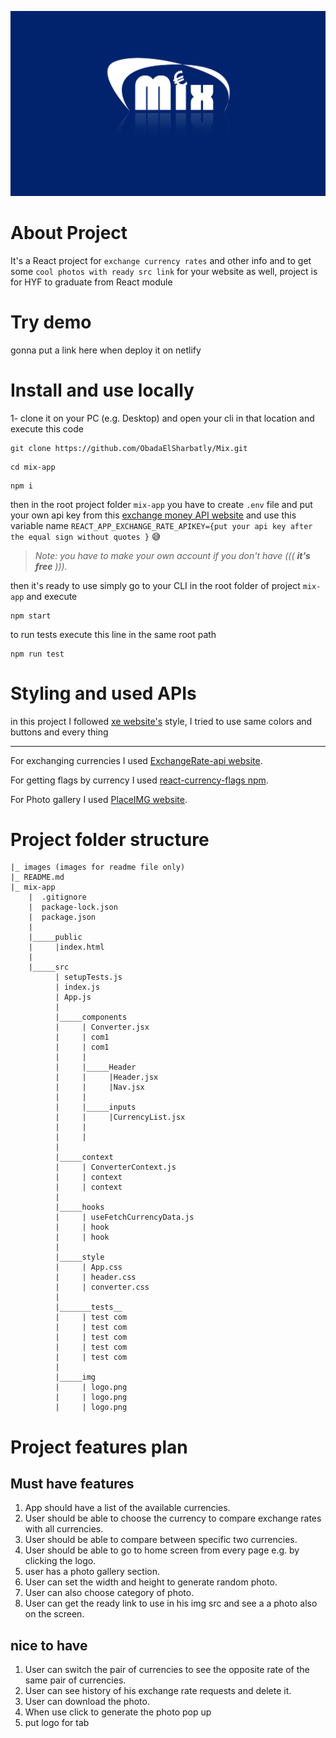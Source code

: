 ![This is an image](./images/mix_logo.jpg)

# About Project

It's a React project for `exchange currency rates` and other info and to get some `cool photos with ready src link` for your website as well, project is for HYF to graduate from React module

# Try demo

gonna put a link here when deploy it on netlify

# Install and use locally

1- clone it on your PC (e.g. Desktop) and open your cli in that location and execute this code

```
git clone https://github.com/ObadaElSharbatly/Mix.git
```

```
cd mix-app
```

```
npm i
```

then in the root project folder `mix-app` you have to create `.env` file and put your own api key from this [exchange money API website](https://www.exchangerate-api.com/)
and use this variable name `REACT_APP_EXCHANGE_RATE_APIKEY={put your api key after the equal sign without quotes }` :sweat_smile:

> _Note: you have to make your own account if you don't have ((( **it's free** )))._

then it's ready to use
simply go to your CLI in the root folder of project `mix-app` and execute

```
npm start
```

to run tests execute this line in the same root path

```
npm run test
```

# Styling and used APIs

in this project I followed [xe website's](https://www.xe.com/) style, I tried to use same colors and buttons and every thing

---

For exchanging currencies I used [ExchangeRate-api website](https://www.exchangerate-api.com/).

For getting flags by currency I used [react-currency-flags npm](https://www.npmjs.com/package/react-currency-flags).

For Photo gallery I used [PlaceIMG website](http://placeimg.com/).

# Project folder structure

```
|_ images (images for readme file only)
|_ README.md
|_ mix-app
    |  .gitignore
    |  package-lock.json
    |  package.json
    |
    |_____public
    |     |index.html
    |
    |_____src
          | setupTests.js
          | index.js
          | App.js
          |
          |_____components
          |     | Converter.jsx
          |     | com1
          |     | com1
          |     |
          |     |_____Header
          |     |     |Header.jsx
          |     |     |Nav.jsx
          |     |
          |     |_____inputs
          |     |     |CurrencyList.jsx
          |     |
          |     |
          |
          |_____context
          |     | ConverterContext.js
          |     | context
          |     | context
          |
          |_____hooks
          |     | useFetchCurrencyData.js
          |     | hook
          |     | hook
          |
          |_____style
          |     | App.css
          |     | header.css
          |     | converter.css
          |
          |_______tests__
          |     | test com
          |     | test com
          |     | test com
          |     | test com
          |     | test com
          |
          |_____img
          |     | logo.png
          |     | logo.png
          |     | logo.png
```

# Project features plan

## Must have features

1. App should have a list of the available currencies.
2. User should be able to choose the currency to compare exchange rates with all currencies.
3. User should be able to compare between specific two currencies.
4. User should be able to go to home screen from every page e.g. by clicking the logo.
5. user has a photo gallery section.
6. User can set the width and height to generate random photo.
7. User can also choose category of photo.
8. User can get the ready link to use in his img src and see a a photo also on the screen.

## nice to have

1. User can switch the pair of currencies to see the opposite rate of the same pair of currencies.
2. User can see history of his exchange rate requests and delete it.
3. User can download the photo.
4. When use click to generate the photo pop up
5. put logo for tab
